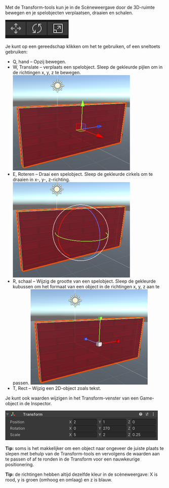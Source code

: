 Met de Transform-tools kun je in de Scèneweergave door de 3D-ruimte bewegen en je spelobjecten verplaatsen, draaien en schalen.

![De pictogrammen van het gereedschap verplaatsen, draaien en schalen.](images/transform-tools.png)

Je kunt op een gereedschap klikken om het te gebruiken, of een sneltoets gebruiken:

+ Q, hand – Opzij bewegen.
+ W, Translate – verplaats een spelobject. Sleep de gekleurde pijlen om in de richtingen x, y, z te bewegen. 
![De pictogrammen van het gereedschap verplaatsen, draaien en schalen.](images/transform-move.png)
+ E, Roteren – Draai een spelobject. Sleep de gekleurde cirkels om te draaien in x-, y-, z-richting. 
![De pictogrammen van het gereedschap verplaatsen, draaien en schalen.](images/transform-rotate.png)
+ R, schaal – Wijzig de grootte van een spelobject. Sleep de gekleurde kubussen om het formaat van een object in de richtingen x, y, z aan te passen. 
![De pictogrammen van het gereedschap verplaatsen, draaien en schalen.](images/transform-scale.png)
+ T, Rect – Wijzig een 2D-object zoals tekst.

Je kunt ook waarden wijzigen in het Transform-venster van een Game-object in de Inspector.

![De Transform component in het Inspector venster met X-, Y- en Z-waarden voor positie, rotatie en schaal.](images/transform-component.png)

**Tip:** soms is het makkelijker om een object naar ongeveer de juiste plaats te slepen met behulp van de Transform-tools en vervolgens de waarden aan te passen of af te ronden in de Transform voor een nauwkeurige positionering.

**Tip:** de richtingen hebben altijd dezelfde kleur in de scèneweergave: X is rood, y is groen (omhoog en omlaag) en z is blauw.
